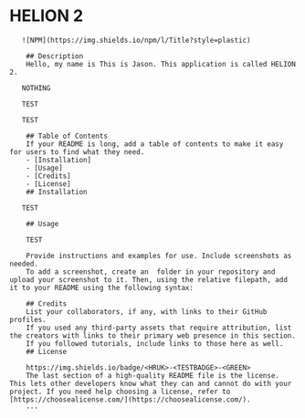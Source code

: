 # HELION 2

       ![NPM](https://img.shields.io/npm/l/Title?style=plastic)

        ## Description
        Hello, my name is This is Jason. This application is called HELION 2.
      
       NOTHING

       TEST

       TEST

        ## Table of Contents 
        If your README is long, add a table of contents to make it easy for users to find what they need.
        - [Installation]
        - [Usage]
        - [Credits]
        - [License]
        ## Installation

       TEST

        ## Usage

        TEST

        Provide instructions and examples for use. Include screenshots as needed.
        To add a screenshot, create an  folder in your repository and upload your screenshot to it. Then, using the relative filepath, add it to your README using the following syntax:
           
        ## Credits
        List your collaborators, if any, with links to their GitHub profiles.
        If you used any third-party assets that require attribution, list the creators with links to their primary web presence in this section.
        If you followed tutorials, include links to those here as well.
        ## License

        https://img.shields.io/badge/<HRUK>-<TESTBADGE>-<GREEN>
        The last section of a high-quality README file is the license. This lets other developers know what they can and cannot do with your project. If you need help choosing a license, refer to [https://choosealicense.com/](https://choosealicense.com/).
        ---
       
     